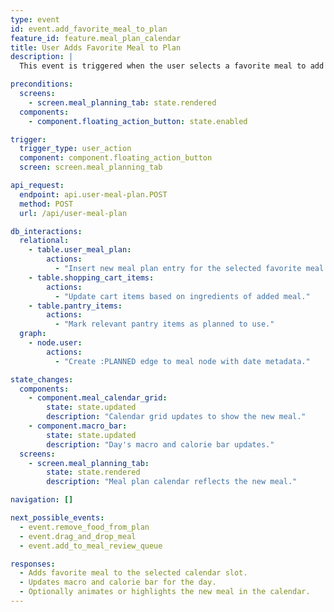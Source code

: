 ```yaml
---
type: event
id: event.add_favorite_meal_to_plan
feature_id: feature.meal_plan_calendar
title: User Adds Favorite Meal to Plan
description: |
  This event is triggered when the user selects a favorite meal to add to a specific slot in the meal plan calendar. The app sends a request to the backend to add the meal to the user's plan and updates the UI to reflect the new meal in the calendar.

preconditions:
  screens:
    - screen.meal_planning_tab: state.rendered
  components:
    - component.floating_action_button: state.enabled

trigger:
  trigger_type: user_action
  component: component.floating_action_button
  screen: screen.meal_planning_tab

api_request:
  endpoint: api.user-meal-plan.POST
  method: POST
  url: /api/user-meal-plan

db_interactions:
  relational:
    - table.user_meal_plan:
        actions:
          - "Insert new meal plan entry for the selected favorite meal."
    - table.shopping_cart_items:
        actions:
          - "Update cart items based on ingredients of added meal."
    - table.pantry_items:
        actions:
          - "Mark relevant pantry items as planned to use."
  graph:
    - node.user:
        actions:
          - "Create :PLANNED edge to meal node with date metadata."

state_changes:
  components:
    - component.meal_calendar_grid:
        state: state.updated
        description: "Calendar grid updates to show the new meal."
    - component.macro_bar:
        state: state.updated
        description: "Day's macro and calorie bar updates."
  screens:
    - screen.meal_planning_tab:
        state: state.rendered
        description: "Meal plan calendar reflects the new meal."

navigation: []

next_possible_events:
  - event.remove_food_from_plan
  - event.drag_and_drop_meal
  - event.add_to_meal_review_queue

responses:
  - Adds favorite meal to the selected calendar slot.
  - Updates macro and calorie bar for the day.
  - Optionally animates or highlights the new meal in the calendar.
---
```

